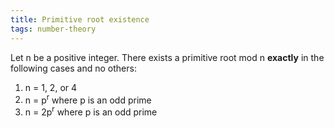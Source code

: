 ```yaml
---
title: Primitive root existence
tags: number-theory
---
```

Let n be a positive integer. There exists a primitive root mod n **exactly** in the following cases and no others:
1. n = 1, 2, or 4
2. n = p<sup>r</sup> where p is an odd prime
3. n = 2p<sup>r</sup> where p is an odd prime